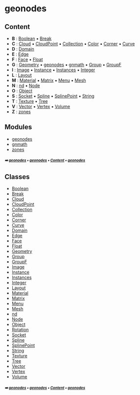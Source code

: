 # geonodes



## Content

- **B** : [Boolean](geono-boolean.md#boolean) :black_small_square: [Break](geono-break.md#break)
- **C** : [Cloud](geono-cloud.md#cloud) :black_small_square: [CloudPoint](geono-cloudpoint.md#cloudpoint) :black_small_square: [Collection](geono-collection.md#collection) :black_small_square: [Color](geono-color.md#color) :black_small_square: [Corner](geono-corner.md#corner) :black_small_square: [Curve](geono-curve.md#curve)
- **D** : [Domain](geono-domain.md#domain)
- **E** : [Edge](geono-edge.md#edge)
- **F** : [Face](geono-face.md#face) :black_small_square: [Float](geono-float.md#float)
- **G** : [Geometry](geono-geometry.md#geometry) :black_small_square: [geonodes](geono-geono---geonodes.md#geonodes) :black_small_square: [gnmath](geono-gnmat---gnmath.md#gnmath) :black_small_square: [Group](geono-group.md#group) :black_small_square: [GroupF](geono-groupf.md#groupf)
- **I** : [Image](geono-image.md#image) :black_small_square: [Instance](geono-instance.md#instance) :black_small_square: [Instances](geono-instances.md#instances) :black_small_square: [Integer](geono-integer.md#integer)
- **L** : [Layout](geono-layout.md#layout)
- **M** : [Material](geono-material.md#material) :black_small_square: [Matrix](geono-matrix.md#matrix) :black_small_square: [Menu](geono-menu.md#menu) :black_small_square: [Mesh](geono-mesh.md#mesh)
- **N** : [nd](geono-nd.md#nd) :black_small_square: [Node](geono-node.md#node)
- **O** : [Object](geono-object.md#object)
- **S** : [Socket](geono-socket.md#socket) :black_small_square: [Spline](geono-spline.md#spline) :black_small_square: [SplinePoint](geono-splinepoint.md#splinepoint) :black_small_square: [String](geono-string.md#string)
- **T** : [Texture](geono-texture.md#texture) :black_small_square: [Tree](geono-tree.md#tree)
- **V** : [Vector](geono-vector.md#vector) :black_small_square: [Vertex](geono-vertex.md#vertex) :black_small_square: [Volume](geono-volume.md#volume)
- **Z** : [zones](geono-zones---zones.md#zones)

## Modules



- [geonodes](geono-geono---geonodes.md#geonodes)
- [gnmath](geono-gnmat---gnmath.md#gnmath)
- [zones](geono-zones---zones.md#zones)

##### <sub>:arrow_right: [geonodes](index.md#geonodes) :black_small_square: [geonodes](geono---geonodes.md#geonodes) :black_small_square: [Content](geono---geonodes.md#content) :black_small_square: [geonodes](geono---geonodes.md#geonodes)</sub>

## Classes



- [Boolean](geono-boolean.md#boolean)
- [Break](geono-break.md#break)
- [Cloud](geono-cloud.md#cloud)
- [CloudPoint](geono-cloudpoint.md#cloudpoint)
- [Collection](geono-collection.md#collection)
- [Color](geono-color.md#color)
- [Corner](geono-corner.md#corner)
- [Curve](geono-curve.md#curve)
- [Domain](geono-domain.md#domain)
- [Edge](geono-edge.md#edge)
- [Face](geono-face.md#face)
- [Float](geono-float.md#float)
- [Geometry](geono-geometry.md#geometry)
- [Group](geono-group.md#group)
- [GroupF](geono-groupf.md#groupf)
- [Image](geono-image.md#image)
- [Instance](geono-instance.md#instance)
- [Instances](geono-instances.md#instances)
- [Integer](geono-integer.md#integer)
- [Layout](geono-layout.md#layout)
- [Material](geono-material.md#material)
- [Matrix](geono-matrix.md#matrix)
- [Menu](geono-menu.md#menu)
- [Mesh](geono-mesh.md#mesh)
- [nd](geono-nd.md#nd)
- [Node](geono-node.md#node)
- [Object](geono-object.md#object)
- [Rotation](geono-rotation.md#rotation)
- [Socket](geono-socket.md#socket)
- [Spline](geono-spline.md#spline)
- [SplinePoint](geono-splinepoint.md#splinepoint)
- [String](geono-string.md#string)
- [Texture](geono-texture.md#texture)
- [Tree](geono-tree.md#tree)
- [Vector](geono-vector.md#vector)
- [Vertex](geono-vertex.md#vertex)
- [Volume](geono-volume.md#volume)

##### <sub>:arrow_right: [geonodes](index.md#geonodes) :black_small_square: [geonodes](geono---geonodes.md#geonodes) :black_small_square: [Content](geono---geonodes.md#content) :black_small_square: [geonodes](geono---geonodes.md#geonodes)</sub>